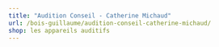 ```yaml
---
title: "Audition Conseil - Catherine Michaud"
url: /bois-guillaume/audition-conseil-catherine-michaud/
shop: les appareils auditifs
---
```

